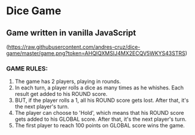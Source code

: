 # Dice Game
## Game written in vanilla JavaScript

(https://raw.githubusercontent.com/andres-cruz/dice-game/master/game.png?token=AHQIQXMSIJ4MX2ECQV5WKYS43STRS)

### GAME RULES:

1. The game has 2 players, playing in rounds.
2. In each turn, a player rolls a dice as many times as he whishes. Each result get added to his ROUND score.
3. BUT, if the player rolls a 1, all his ROUND score gets lost. After that, it's the next player's turn.
4. The player can choose to 'Hold', which means that his ROUND score gets added to his GLOBAL score. After that, it's the next player's turn.
5. The first player to reach 100 points on GLOBAL score wins the game.
